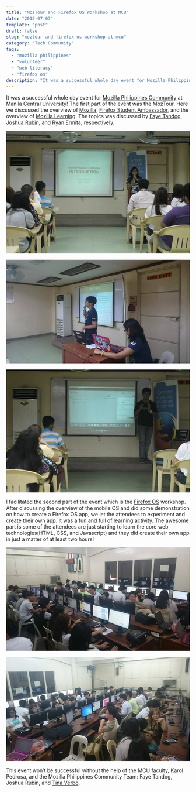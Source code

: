 ```yaml
---
title: "MozTour and Firefox OS Workshop at MCU"
date: "2015-07-07"
template: "post"
draft: false
slug: "moztour-and-firefox-os-workshop-at-mcu"
category: "Tech Community"
tags:
  - "mozilla philippines"
  - "volunteer"
  - "web literacy"
  - "firefox os"
description: "It was a successful whole day event for Mozilla Philippines Community at Manila Central University! The first part of the event was the MozTour. Here we discussed the overview of Mozilla, Firefox Student Ambassador, and the overview of Mozilla Learning. The topics was discussed by Faye Tandog, Joshua Rubin, and Ryan Ermita, respectively."
---
```


It was a successful whole day event for [Mozilla Philippines Community](http://www.mozillaphilippines.org/) at Manila Central University! The first part of the event was the MozTour. Here we discussed the overview of [Mozilla](https://www.mozilla.org/en-US/), [Firefox Student Ambassador](https://www.mozilla.org/en-US/contribute/studentambassadors/), and the overview of [Mozilla Learning](https://teach.mozilla.org/). The topics was discussed by [Faye Tandog](https://twitter.com/fayetandog), [Joshua Rubin](https://twitter.com/oshrubin), and [Ryan Ermita](https://twitter.com/ryanermita), respectively.

![photo from Karol Pedrosa](/images/moztour-and-firefox-os-workshop-at-mcu/moztour-mcu-1.jpg)

![photo from Karol Pedrosa](/images/moztour-and-firefox-os-workshop-at-mcu/moztour-mcu-2.jpg)

![photo from Karol Pedrosa](/images/moztour-and-firefox-os-workshop-at-mcu/moztour-mcu-3.jpg)

I facilitated the second part of the event which is the [Firefox OS](https://www.mozilla.org/en-US/firefox/os/2.0/) workshop. After discussing the overview of the mobile OS and did some demonstration on how to create a Firefox OS app, we let the attendees to experiment and create their own app. It was a fun and full of learning activity. The awesome part is some of the attendees are just starting to learn the core web technologies(HTML, CSS, and Javascript) and they did create their own app in just a matter of at least two hours!

![photo from Karol Pedrosa](/images/moztour-and-firefox-os-workshop-at-mcu/moztour-mcu-4.jpg)

![photo from Karol Pedrosa](/images/moztour-and-firefox-os-workshop-at-mcu/moztour-mcu-5.jpg)

This event won’t be successful without the help of the MCU faculty, Karol Pedrosa, and the Mozilla Philippines Community Team: Faye Tandog, Joshua Rubin, and [Tina Verbo](https://twitter.com/kdverbo).